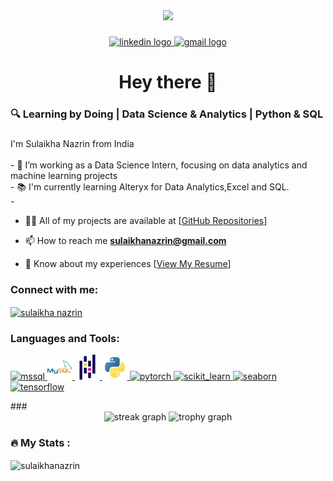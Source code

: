 <div align="center">
  <img height="150" src="https://media.giphy.com/media/v1.Y2lkPTc5MGI3NjExcXBjeTJvYWNlcnB3bGtndTN2Y2FwNW5lMHRrMW9wNXNuZnZ0N2tyMSZlcD12MV9naWZzX3NlYXJjaCZjdD1n/l46Cy1rHbQ92uuLXa/giphy.gif"  />
</div>

###

<div align="center">
  <a href="https://www.linkedin.com/in/sulaikha-nazrin/" target="_blank">
    <img src="https://img.shields.io/static/v1?message=LinkedIn&logo=linkedin&label=&color=0077B5&logoColor=white&labelColor=&style=for-the-badge" height="25" alt="linkedin logo"  />
  </a>
  <a href="sulaikhanazrin@gmail.com" target="_blank">
    <img src="https://img.shields.io/static/v1?message=Gmail&logo=gmail&label=&color=D14836&logoColor=white&labelColor=&style=for-the-badge" height="25" alt="gmail logo"  />
  </a>
</div>

###

<h1 align="center">Hey there 👋</h1>

###

<h3 align="left">🔍 Learning by Doing | Data Science & Analytics | Python & SQL</h3>

###

<p align="left">I'm Sulaikha Nazrin from India<br><br>- 🔭 I’m working as a Data Science Intern, focusing on data analytics and machine learning projects  <br>- 📚 I'm currently learning Alteryx for Data Analytics,Excel and SQL.  <br>-</p>


- 👨‍💻 All of my projects are available at [[GitHub Repositories](https://github.com/sulaikhanazrin?tab=repositories)]

- 📫 How to reach me **sulaikhanazrin@gmail.com**

- 📄 Know about my experiences [[View My Resume](https://drive.google.com/file/d/1sR-kMmbkk5x4A4NVrpkNlgT5tjQG5oB8/view?usp=sharing)]

<h3 align="left">Connect with me:</h3>
<p align="left">
<a href="https://linkedin.com/in/sulaikha nazrin" target="blank"><img align="center" src="https://raw.githubusercontent.com/rahuldkjain/github-profile-readme-generator/master/src/images/icons/Social/linked-in-alt.svg" alt="sulaikha nazrin" height="30" width="40" /></a>
</p>

<h3 align="left">Languages and Tools:</h3>
<p align="left"> <a href="https://www.microsoft.com/en-us/sql-server" target="_blank" rel="noreferrer"> <img src="https://www.svgrepo.com/show/303229/microsoft-sql-server-logo.svg" alt="mssql" width="40" height="40"/> </a> <a href="https://www.mysql.com/" target="_blank" rel="noreferrer"> <img src="https://raw.githubusercontent.com/devicons/devicon/master/icons/mysql/mysql-original-wordmark.svg" alt="mysql" width="40" height="40"/> </a> <a href="https://pandas.pydata.org/" target="_blank" rel="noreferrer"> <img src="https://raw.githubusercontent.com/devicons/devicon/2ae2a900d2f041da66e950e4d48052658d850630/icons/pandas/pandas-original.svg" alt="pandas" width="40" height="40"/> </a> <a href="https://www.python.org" target="_blank" rel="noreferrer"> <img src="https://raw.githubusercontent.com/devicons/devicon/master/icons/python/python-original.svg" alt="python" width="40" height="40"/> </a> <a href="https://pytorch.org/" target="_blank" rel="noreferrer"> <img src="https://www.vectorlogo.zone/logos/pytorch/pytorch-icon.svg" alt="pytorch" width="40" height="40"/> </a> <a href="https://scikit-learn.org/" target="_blank" rel="noreferrer"> <img src="https://upload.wikimedia.org/wikipedia/commons/0/05/Scikit_learn_logo_small.svg" alt="scikit_learn" width="40" height="40"/> </a> <a href="https://seaborn.pydata.org/" target="_blank" rel="noreferrer"> <img src="https://seaborn.pydata.org/_images/logo-mark-lightbg.svg" alt="seaborn" width="40" height="40"/> </a> <a href="https://www.tensorflow.org" target="_blank" rel="noreferrer"> <img src="https://www.vectorlogo.zone/logos/tensorflow/tensorflow-icon.svg" alt="tensorflow" width="40" height="40"/> </a> </p>
###

<div align="center">
  <img src="https://streak-stats.demolab.com?user=sulaikhanazrin&locale=en&mode=daily&theme=dracula&hide_border=false&border_radius=5&order=3" height="150" alt="streak graph"  />
  <img src="https://github-profile-trophy.vercel.app?username=sulaikhanazrin&theme=dracula&column=-1&row=1&margin-w=8&margin-h=8&no-bg=false&no-frame=false&order=4" height="150" alt="trophy graph"  />
</div>

###
<h3 align="left">🔥   My Stats :</h3>
<p><img align="center" src="https://github-readme-stats.vercel.app/api/top-langs?username=sulaikhanazrin&show_icons=true&locale=en&layout=compact" alt="sulaikhanazrin" /></p>
